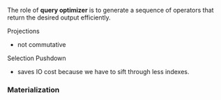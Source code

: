 
The role of **query optimizer** is to generate a sequence of operators that return the desired output efficiently.

Projections
- not commutative

Selection Pushdown
- saves IO cost because we have to sift through less indexes.

### Materialization

